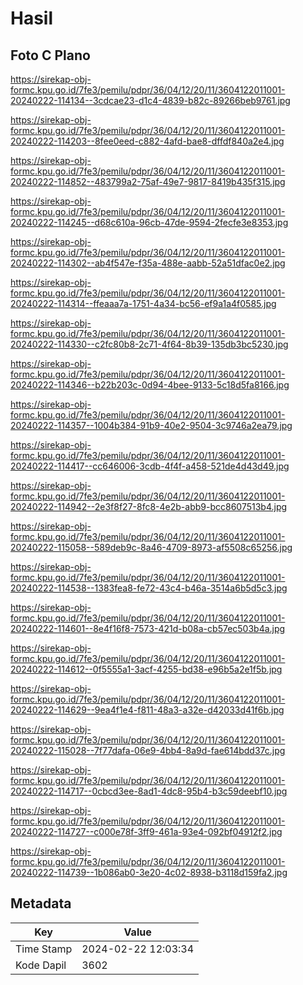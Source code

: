# Hasil

## Foto C Plano

https://sirekap-obj-formc.kpu.go.id/7fe3/pemilu/pdpr/36/04/12/20/11/3604122011001-20240222-114134--3cdcae23-d1c4-4839-b82c-89266beb9761.jpg

https://sirekap-obj-formc.kpu.go.id/7fe3/pemilu/pdpr/36/04/12/20/11/3604122011001-20240222-114203--8fee0eed-c882-4afd-bae8-dffdf840a2e4.jpg

https://sirekap-obj-formc.kpu.go.id/7fe3/pemilu/pdpr/36/04/12/20/11/3604122011001-20240222-114852--483799a2-75af-49e7-9817-8419b435f315.jpg

https://sirekap-obj-formc.kpu.go.id/7fe3/pemilu/pdpr/36/04/12/20/11/3604122011001-20240222-114245--d68c610a-96cb-47de-9594-2fecfe3e8353.jpg

https://sirekap-obj-formc.kpu.go.id/7fe3/pemilu/pdpr/36/04/12/20/11/3604122011001-20240222-114302--ab4f547e-f35a-488e-aabb-52a51dfac0e2.jpg

https://sirekap-obj-formc.kpu.go.id/7fe3/pemilu/pdpr/36/04/12/20/11/3604122011001-20240222-114314--ffeaaa7a-1751-4a34-bc56-ef9a1a4f0585.jpg

https://sirekap-obj-formc.kpu.go.id/7fe3/pemilu/pdpr/36/04/12/20/11/3604122011001-20240222-114330--c2fc80b8-2c71-4f64-8b39-135db3bc5230.jpg

https://sirekap-obj-formc.kpu.go.id/7fe3/pemilu/pdpr/36/04/12/20/11/3604122011001-20240222-114346--b22b203c-0d94-4bee-9133-5c18d5fa8166.jpg

https://sirekap-obj-formc.kpu.go.id/7fe3/pemilu/pdpr/36/04/12/20/11/3604122011001-20240222-114357--1004b384-91b9-40e2-9504-3c9746a2ea79.jpg

https://sirekap-obj-formc.kpu.go.id/7fe3/pemilu/pdpr/36/04/12/20/11/3604122011001-20240222-114417--cc646006-3cdb-4f4f-a458-521de4d43d49.jpg

https://sirekap-obj-formc.kpu.go.id/7fe3/pemilu/pdpr/36/04/12/20/11/3604122011001-20240222-114942--2e3f8f27-8fc8-4e2b-abb9-bcc8607513b4.jpg

https://sirekap-obj-formc.kpu.go.id/7fe3/pemilu/pdpr/36/04/12/20/11/3604122011001-20240222-115058--589deb9c-8a46-4709-8973-af5508c65256.jpg

https://sirekap-obj-formc.kpu.go.id/7fe3/pemilu/pdpr/36/04/12/20/11/3604122011001-20240222-114538--1383fea8-fe72-43c4-b46a-3514a6b5d5c3.jpg

https://sirekap-obj-formc.kpu.go.id/7fe3/pemilu/pdpr/36/04/12/20/11/3604122011001-20240222-114601--8e4f16f8-7573-421d-b08a-cb57ec503b4a.jpg

https://sirekap-obj-formc.kpu.go.id/7fe3/pemilu/pdpr/36/04/12/20/11/3604122011001-20240222-114612--0f5555a1-3acf-4255-bd38-e96b5a2e1f5b.jpg

https://sirekap-obj-formc.kpu.go.id/7fe3/pemilu/pdpr/36/04/12/20/11/3604122011001-20240222-114629--9ea4f1e4-f811-48a3-a32e-d42033d41f6b.jpg

https://sirekap-obj-formc.kpu.go.id/7fe3/pemilu/pdpr/36/04/12/20/11/3604122011001-20240222-115028--7f77dafa-06e9-4bb4-8a9d-fae614bdd37c.jpg

https://sirekap-obj-formc.kpu.go.id/7fe3/pemilu/pdpr/36/04/12/20/11/3604122011001-20240222-114717--0cbcd3ee-8ad1-4dc8-95b4-b3c59deebf10.jpg

https://sirekap-obj-formc.kpu.go.id/7fe3/pemilu/pdpr/36/04/12/20/11/3604122011001-20240222-114727--c000e78f-3ff9-461a-93e4-092bf04912f2.jpg

https://sirekap-obj-formc.kpu.go.id/7fe3/pemilu/pdpr/36/04/12/20/11/3604122011001-20240222-114739--1b086ab0-3e20-4c02-8938-b3118d159fa2.jpg


## Metadata

| Key        | Value               |
| ---------- | ------------------- |
| Time Stamp | 2024-02-22 12:03:34 |
| Kode Dapil | 3602                |



